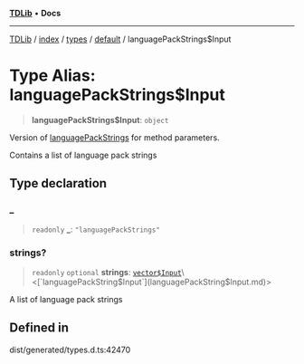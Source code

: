 [**TDLib**](../../../../../../README.md) • **Docs**

***

[TDLib](../../../../../../modules.md) / [index](../../../../../README.md) / [types](../../../README.md) / [default](../README.md) / languagePackStrings$Input

# Type Alias: languagePackStrings$Input

> **languagePackStrings$Input**: `object`

Version of [languagePackStrings](languagePackStrings.md) for method parameters.

Contains a list of language pack strings

## Type declaration

### \_

> `readonly` **\_**: `"languagePackStrings"`

### strings?

> `readonly` `optional` **strings**: [`vector$Input`](vector$Input.md)\<[`languagePackString$Input`](languagePackString$Input.md)\>

A list of language pack strings

## Defined in

dist/generated/types.d.ts:42470
